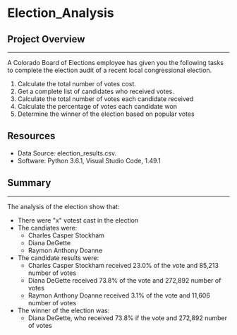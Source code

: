 # Election_Analysis
## Project Overview
---
A Colorado Board of Elections employee has given you the following tasks to complete the election audit of a recent local congressional election.
1. Calculate the total number of votes cost.
2. Get a complete list of candidates who received votes.
3. Calculate the total number of votes each candidate received
4. Calculate the percentage of votes each candidate won
5. Determine the winner of the election based on popular votes

## Resources
- Data Source: election_results.csv.
- Software: Python 3.6.1, Visual Studio Code, 1.49.1

## Summary
---
The analysis of the election show that:

- There were "x" votest cast in the election
- The candiates were:
    - Charles Casper Stockham
    - Diana DeGette
    - Raymon Anthony Doanne
- The candidate results were:
  - Charles Casper Stockham received 23.0% of the vote and 85,213 number of votes
  - Diana DeGette received 73.8% of the vote and 272,892 number of votes
  - Raymon Anthony Doanne received 3.1% of the vote and 11,606 number of votes
- The winner of the election was:
  - Diana DeGette, who received 73.8% if the vote and 272,892 number of votes

   